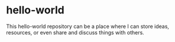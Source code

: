 # hello-world
This hello-world repository can be a place where I can store ideas, resources, or even share and discuss things with others.
